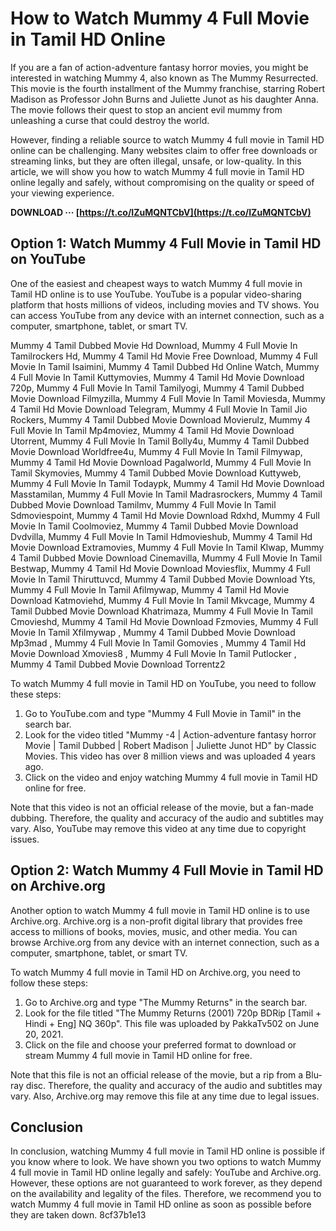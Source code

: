 
 
# How to Watch Mummy 4 Full Movie in Tamil HD Online
 
If you are a fan of action-adventure fantasy horror movies, you might be interested in watching Mummy 4, also known as The Mummy Resurrected. This movie is the fourth installment of the Mummy franchise, starring Robert Madison as Professor John Burns and Juliette Junot as his daughter Anna. The movie follows their quest to stop an ancient evil mummy from unleashing a curse that could destroy the world.
 
However, finding a reliable source to watch Mummy 4 full movie in Tamil HD online can be challenging. Many websites claim to offer free downloads or streaming links, but they are often illegal, unsafe, or low-quality. In this article, we will show you how to watch Mummy 4 full movie in Tamil HD online legally and safely, without compromising on the quality or speed of your viewing experience.
 
**DOWNLOAD ··· [https://t.co/IZuMQNTCbV](https://t.co/IZuMQNTCbV)**


 
## Option 1: Watch Mummy 4 Full Movie in Tamil HD on YouTube
 
One of the easiest and cheapest ways to watch Mummy 4 full movie in Tamil HD online is to use YouTube. YouTube is a popular video-sharing platform that hosts millions of videos, including movies and TV shows. You can access YouTube from any device with an internet connection, such as a computer, smartphone, tablet, or smart TV.
 
Mummy 4 Tamil Dubbed Movie Hd Download,  Mummy 4 Full Movie In Tamilrockers Hd,  Mummy 4 Tamil Hd Movie Free Download,  Mummy 4 Full Movie In Tamil Isaimini,  Mummy 4 Tamil Dubbed Hd Online Watch,  Mummy 4 Full Movie In Tamil Kuttymovies,  Mummy 4 Tamil Hd Movie Download 720p,  Mummy 4 Full Movie In Tamil Tamilyogi,  Mummy 4 Tamil Dubbed Movie Download Filmyzilla,  Mummy 4 Full Movie In Tamil Moviesda,  Mummy 4 Tamil Hd Movie Download Telegram,  Mummy 4 Full Movie In Tamil Jio Rockers,  Mummy 4 Tamil Dubbed Movie Download Movierulz,  Mummy 4 Full Movie In Tamil Mp4moviez,  Mummy 4 Tamil Hd Movie Download Utorrent,  Mummy 4 Full Movie In Tamil Bolly4u,  Mummy 4 Tamil Dubbed Movie Download Worldfree4u,  Mummy 4 Full Movie In Tamil Filmywap,  Mummy 4 Tamil Hd Movie Download Pagalworld,  Mummy 4 Full Movie In Tamil Skymovies,  Mummy 4 Tamil Dubbed Movie Download Kuttyweb,  Mummy 4 Full Movie In Tamil Todaypk,  Mummy 4 Tamil Hd Movie Download Masstamilan,  Mummy 4 Full Movie In Tamil Madrasrockers,  Mummy 4 Tamil Dubbed Movie Download Tamilmv,  Mummy 4 Full Movie In Tamil Sdmoviespoint,  Mummy 4 Tamil Hd Movie Download Rdxhd,  Mummy 4 Full Movie In Tamil Coolmoviez,  Mummy 4 Tamil Dubbed Movie Download Dvdvilla,  Mummy 4 Full Movie In Tamil Hdmovieshub,  Mummy 4 Tamil Hd Movie Download Extramovies,  Mummy 4 Full Movie In Tamil Klwap,  Mummy 4 Tamil Dubbed Movie Download Cinemavilla,  Mummy 4 Full Movie In Tamil Bestwap,  Mummy 4 Tamil Hd Movie Download Moviesflix,  Mummy 4 Full Movie In Tamil Thiruttuvcd,  Mummy 4 Tamil Dubbed Movie Download Yts,  Mummy 4 Full Movie In Tamil Afilmywap,  Mummy 4 Tamil Hd Movie Download Katmoviehd,  Mummy 4 Full Movie In Tamil Mkvcage,  Mummy 4 Tamil Dubbed Movie Download Khatrimaza,  Mummy 4 Full Movie In Tamil Cmovieshd,  Mummy 4 Tamil Hd Movie Download Fzmovies,  Mummy 4 Full Movie In Tamil Xfilmywap ,  Mummy 4 Tamil Dubbed Movie Download Mp3mad ,  Mummy 4 Full Movie In Tamil Gomovies ,  Mummy 4 Tamil Hd Movie Download Xmovies8 ,  Mummy 4 Full Movie In Tamil Putlocker ,  Mummy 4 Tamil Dubbed Movie Download Torrentz2
 
To watch Mummy 4 full movie in Tamil HD on YouTube, you need to follow these steps:
 
1. Go to YouTube.com and type "Mummy 4 Full Movie in Tamil" in the search bar.
2. Look for the video titled "Mummy -4 | Action-adventure fantasy horror Movie | Tamil Dubbed | Robert Madison | Juliette Junot HD" by Classic Movies. This video has over 8 million views and was uploaded 4 years ago.
3. Click on the video and enjoy watching Mummy 4 full movie in Tamil HD online for free.

Note that this video is not an official release of the movie, but a fan-made dubbing. Therefore, the quality and accuracy of the audio and subtitles may vary. Also, YouTube may remove this video at any time due to copyright issues.
 
## Option 2: Watch Mummy 4 Full Movie in Tamil HD on Archive.org
 
Another option to watch Mummy 4 full movie in Tamil HD online is to use Archive.org. Archive.org is a non-profit digital library that provides free access to millions of books, movies, music, and other media. You can browse Archive.org from any device with an internet connection, such as a computer, smartphone, tablet, or smart TV.
 
To watch Mummy 4 full movie in Tamil HD on Archive.org, you need to follow these steps:

1. Go to Archive.org and type "The Mummy Returns" in the search bar.
2. Look for the file titled "The Mummy Returns (2001) 720p BDRip [Tamil + Hindi + Eng] NQ 360p". This file was uploaded by PakkaTv502 on June 20, 2021.
3. Click on the file and choose your preferred format to download or stream Mummy 4 full movie in Tamil HD online for free.

Note that this file is not an official release of the movie, but a rip from a Blu-ray disc. Therefore, the quality and accuracy of the audio and subtitles may vary. Also, Archive.org may remove this file at any time due to legal issues.
 
## Conclusion
 
In conclusion, watching Mummy 4 full movie in Tamil HD online is possible if you know where to look. We have shown you two options to watch Mummy 4 full movie in Tamil HD online legally and safely: YouTube and Archive.org. However, these options are not guaranteed to work forever, as they depend on the availability and legality of the files. Therefore, we recommend you to watch Mummy 4 full movie in Tamil HD online as soon as possible before they are taken down.
 8cf37b1e13
 
